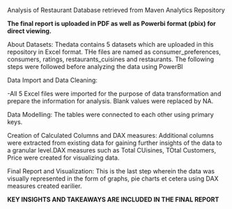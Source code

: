 Analysis of Restaurant Database retrieved from Maven Analytics Repository

**The final report is uploaded in PDF as well as Powerbi format (pbix) for direct viewing.**
 
 About Datasets: Thedata contains 5 datasets which are uploaded in this repository in Excel format. THe files are named as consumer_preferences, consumers, ratings, restaurants_cuisines and restaurants.
  The following steps were followed before analyzing the data using PowerBI
  
  Data Import and Data Cleaning:
  
  -All 5 Excel files were imported for the purpose of data transformation and prepare the information for analysis. Blank values were replaced by NA. 
  
  Data Modelling: The tables were connected to each other using primary keys.
  
  Creation of Calculated Columns and DAX measures: Additional columns were extracted from existing data for gaining further insights of the data to a granular level.DAX measures such as Total CUisines, TOtal Customers, Price were created for visualizing data.
  
  Final Report and Visualization: This is the last step wherein the data was visually represented in the form of graphs, pie charts et cetera using DAX measures created earilier. 
  
  **KEY INSIGHTS AND TAKEAWAYS ARE INCLUDED IN THE FINAL REPORT**
  
  
 
